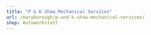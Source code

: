 ```yaml
---
title: "P & K Shaw Mechanical Services"
url: /maryborough/p-und-k-shaw-mechanical-services/
shop: Autowerkstatt
---
```

